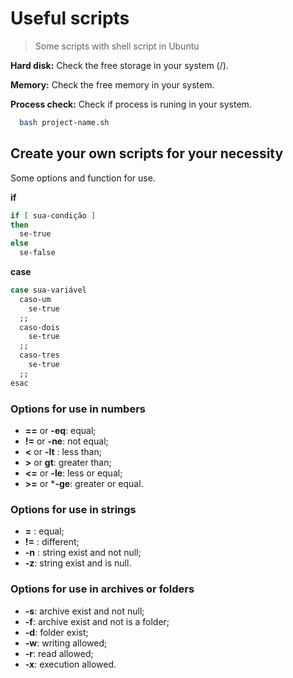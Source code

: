 # Useful scripts
>Some scripts with shell script in Ubuntu

**Hard disk:**
Check the free storage in your system (/).

**Memory:**
Check the free memory in your system.

**Process check:**
Check if process is runing in your system.

```bash
  bash project-name.sh
```

## Create your own scripts for your necessity

Some options and function for use.

**if**

```bash
if [ sua-condição ]
then
  se-true
else
  se-false
```

**case**

```bash
case sua-variável
  caso-um
    se-true
  ;;
  caso-dois
    se-true
  ;;
  caso-tres
    se-true
  ;;
esac
```

### Options for use in numbers
- **==** or **-eq**: equal;
- **!=** or **-ne**: not equal;
- **<** or **-lt** : less than;
- **>** or **gt**: greater than;
- **<=** or **-le**: less or equal;
- **>=** or ***-ge**: greater or equal.

### Options for use in strings
- **=** : equal;
- **!=** : different;
- **-n** : string exist and not null;
- **-z**: string exist and is null.

### Options for use in archives or folders
- **-s**: archive exist and not null;
- **-f**: archive exist and not is a folder;
- **-d**: folder exist;
- **-w**: writing allowed;
- **-r**: read allowed;
- **-x**: execution allowed.
